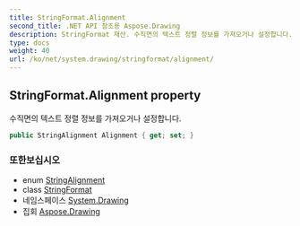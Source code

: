 ```yaml
---
title: StringFormat.Alignment
second_title: .NET API 참조용 Aspose.Drawing
description: StringFormat 재산. 수직면의 텍스트 정렬 정보를 가져오거나 설정합니다.
type: docs
weight: 40
url: /ko/net/system.drawing/stringformat/alignment/
---
```

## StringFormat.Alignment property

수직면의 텍스트 정렬 정보를 가져오거나 설정합니다.

```csharp
public StringAlignment Alignment { get; set; }
```

### 또한보십시오

* enum [StringAlignment](../../stringalignment/)
* class [StringFormat](../)
* 네임스페이스 [System.Drawing](../../stringformat/)
* 집회 [Aspose.Drawing](../../../)


